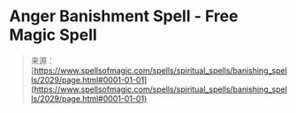 <!--yml
category: 未分类
date: 2024-06-12 18:35:29
-->

# Anger Banishment Spell - Free Magic Spell

> 来源：[https://www.spellsofmagic.com/spells/spiritual_spells/banishing_spells/2029/page.html#0001-01-01](https://www.spellsofmagic.com/spells/spiritual_spells/banishing_spells/2029/page.html#0001-01-01)